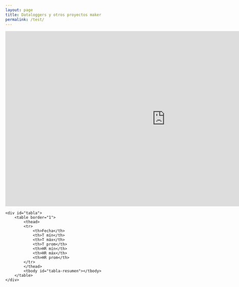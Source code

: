 ```yaml
---
layout: page
title: Dataloggers y otros proyectos maker
permalink: /test/
---
```


<head>
	<meta http-equiv="Content-Type" content="text/html; charset=utf-8" />
	<title>chartjs-plugin-datasource sample</title>
	<style>
			.tabla{
			width: 155%;
		}
	    table {
     	 border-collapse: collapse;
      	width: 100%;
    	}
    	th, td {
    	border-bottom: 1px solid;
    	padding: 8px;
    	text-align: center;
    	}
    	th {
    	font-weight: bold;
    	border-left: none;
    	border-right: none;
    	border-top: none;
    	}
    	td {
    	border-left: none;
    	border-right: none;
    	}
  </style>
</head>

<body>

 <iframe src="https://gustavolsj.github.io/tabla.html" name="ifrm" width="1000" height="550" frameborder="0"> </iframe>

    <div id="tabla">
    	<table border="1">
    		<thead>
    		<tr>
    			<th>Fecha</th>
    			<th>T mín</th>
    			<th>T máx</th>
    			<th>T prom</th>
    			<th>HR mín</th>
    			<th>HR máx</th>
    			<th>HR prom</th>
    		</tr>
    		</thead>
    		<tbody id="tabla-resumen"></tbody>
    	</table>
    </div>

  <script>
    fetch('datos.csv')
      .then(response => response.text())
      .then(csv => {
        const lineas = csv.trim().split('\n').slice(1); // Ignora encabezado
        const fechas = [];
        const temperaturas = [];
        const humedades = [];

        lineas.forEach(linea => {
          const partes = linea.split(',');
          if (partes.length === 3) {
            const fecha = partes[0].trim();
            const temp = parseFloat(partes[1]);
            const hum = parseFloat(partes[2]);

            fechas.push(fecha);
            temperaturas.push(temp);
            humedades.push(hum);
          }
        });

        const ultimaFecha = fechas[fechas.length - 1];
        const tempMin = Math.min(...temperaturas);
        const tempMax = Math.max(...temperaturas);
        const tempProm = (temperaturas.reduce((a, b) => a + b, 0) / temperaturas.length).toFixed(2);

        const humMin = Math.min(...humedades);
        const humMax = Math.max(...humedades);
        const humProm = (humedades.reduce((a, b) => a + b, 0) / humedades.length).toFixed(2);

        const fila = `
          <tr>
            <td>${ultimaFecha}</td>
            <td>${tempMin} °C</td>
            <td>${tempMax} °C</td>
            <td>${tempProm} °C</td>
            <td>${humMin} %</td>
            <td>${humMax} %</td>
            <td>${humProm} %</td>
          </tr>
        `;

        document.getElementById('tabla-resumen').innerHTML = fila;
      })
      .catch(error => console.error('Error al cargar datos.csv:', error));
  </script>
</body>
